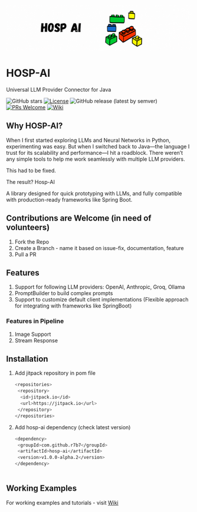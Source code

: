 ![Banner GIF](banner.gif)

# HOSP-AI
Universal LLM Provider Connector for Java

![GitHub stars](https://img.shields.io/github/stars/r7b7/hosp-ai?style=social)
[![License](https://img.shields.io/badge/License-Apache_2.0-blue.svg)](https://opensource.org/licenses/Apache-2.0)
![GitHub release (latest by semver)](https://img.shields.io/github/v/tag/r7b7/hosp-ai)
[![PRs Welcome](https://img.shields.io/badge/PRs-welcome-brightgreen.svg)](CONTRIBUTING.md)
[![Wiki](https://img.shields.io/badge/Documentation-Wiki-blue)](https://github.com/r7b7/hosp-ai/wiki)

## Why HOSP-AI?
When I first started exploring LLMs and Neural Networks in Python, experimenting was easy. But when I switched back to Java—the language I trust for its scalability and performance—I hit a roadblock. There weren’t any simple tools to help me work seamlessly with multiple LLM providers.

This had to be fixed.

The result? Hosp-AI 

A library designed for quick prototyping with LLMs, and fully compatible with production-ready frameworks like Spring Boot.

## Contributions are Welcome (in need of volunteers)
1. Fork the Repo
2. Create a Branch - name it based on issue-fix, documentation, feature
3. Pull a PR

## Features
1. Support for following LLM providers: OpenAI, Anthropic, Groq, Ollama
2. PromptBuilder to build complex prompts
3. Support to customize default client implementations (Flexible approach for integrating with frameworks like SpringBoot)

### Features in Pipeline
1. Image Support
2. Stream Response
      
## Installation
1. Add jitpack repository in pom file
    ```bash
    <repositories>
     <repository>
      <id>jitpack.io</id>
      <url>https://jitpack.io</url>
     </repository>
    </repositories>

2. Add hosp-ai dependency (check latest version)
    ```bash
    <dependency>
     <groupId>com.github.r7b7</groupId>
     <artifactId>hosp-ai</artifactId>
     <version>v1.0.0-alpha.2</version>
    </dependency>


   
## Working Examples
For working examples and tutorials - visit [Wiki](https://github.com/r7b7/hosp-ai/wiki)
